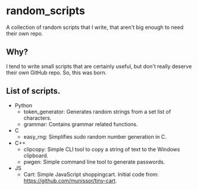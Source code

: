 # random_scripts

A collection of random scripts that I write, that aren't big enough to need their own repo.

## Why?

I tend to write small scripts that are certainly useful, but don't really deserve  their own GitHub repo. So, this was born.

## List of scripts.
* Python
	* token_generator: Generates random strings from a set list of characters.
	* grammar: Contains grammar related functions.
* C
	* easy_rng: Simplifies sudo random number generation in C.
* C++
	* clipcopy: Simple CLI tool to copy a string of text to the Windows clipboard.
	* pwgen: Simple command line tool to generate passwords.
* JS
	* Cart: Simple JavaScript shoppingcart. Initial code from: https://github.com/munissor/tiny-cart.
